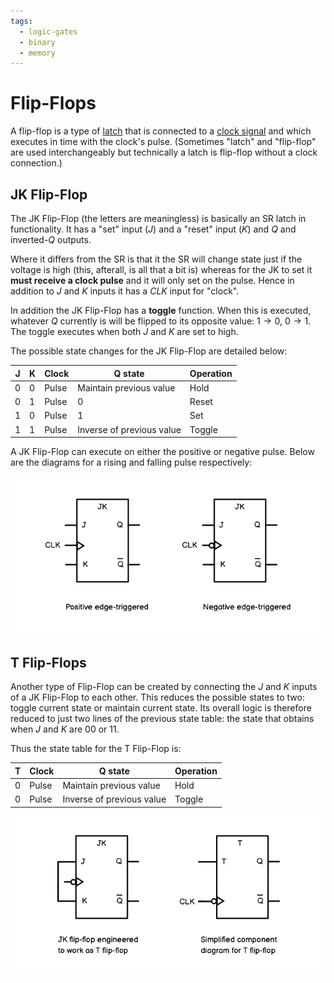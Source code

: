 ```yaml
---
tags:
  - logic-gates
  - binary
  - memory
---
```


# Flip-Flops

A flip-flop is a type of
[latch](Latches.md) that is connected
to a [clock signal](Clock_signals.md)
and which executes in time with the clock's pulse. (Sometimes "latch" and
"flip-flop" are used interchangeably but technically a latch is flip-flop
without a clock connection.)

## JK Flip-Flop

The JK Flip-Flop (the letters are meaningless) is basically an SR latch in
functionality. It has a "set" input (_J_) and a "reset" input (_K_) and _Q_ and
inverted-_Q_ outputs.

Where it differs from the SR is that it the SR will change state just if the
voltage is high (this, afterall, is all that a bit is) whereas for the JK to set
it **must receive a clock pulse** and it will only set on the pulse. Hence in
addition to _J_ and _K_ inputs it has a _CLK_ input for "clock".

In addition the JK Flip-Flop has a **toggle** function. When this is executed,
whatever _Q_ currently is will be flipped to its opposite value:
$1 \rightarrow 0$, $0 \rightarrow 1$. The toggle executes when both _J_ and _K_
are set to high.

The possible state changes for the JK Flip-Flop are detailed below:

| J   | K   | Clock | Q state                   | Operation |
| --- | --- | ----- | ------------------------- | --------- |
| 0   | 0   | Pulse | Maintain previous value   | Hold      |
| 0   | 1   | Pulse | 0                         | Reset     |
| 1   | 0   | Pulse | 1                         | Set       |
| 1   | 1   | Pulse | Inverse of previous value | Toggle    |

A JK Flip-Flop can execute on either the positive or negative pulse. Below are
the diagrams for a rising and falling pulse respectively:

![](static/jk-flip-flops.png)

## T Flip-Flops

Another type of Flip-Flop can be created by connecting the _J_ and _K_ inputs of
a JK Flip-Flop to each other. This reduces the possible states to two: toggle
current state or maintain current state. Its overall logic is therefore reduced
to just two lines of the previous state table: the state that obtains when _J_
and _K_ are $0 0$ or $1 1$.

Thus the state table for the T Flip-Flop is:

| T   | Clock | Q state                   | Operation |
| --- | ----- | ------------------------- | --------- |
| 0   | Pulse | Maintain previous value   | Hold      |
| 0   | Pulse | Inverse of previous value | Toggle    |

![](static/t-flip-flops.png)
